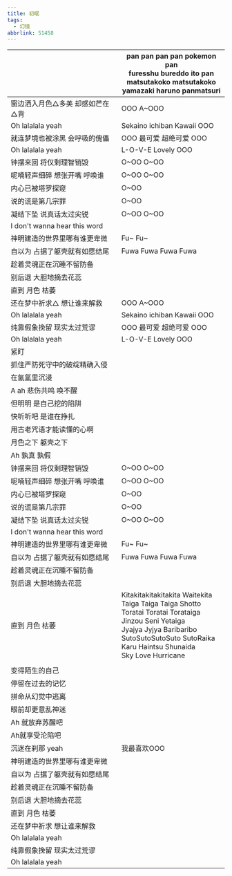 ```yaml
---
title: 初眠
tags:
  - 幻镜
abbrlink: 51458
---
```

|      |pan pan pan pan pokemon pan<br>furesshu bureddo ito pan<br>matsutakoko matsutakoko<br>yamazaki haruno panmatsuri|
|--|--|
|窗边洒入月色△多美 却感如芒在△背|OOO A~OOO|
|Oh lalalala yeah|Sekaino ichiban Kawaii OOO|
|就连梦境也被涂黑 会呼吸的傀儡|OOO 最可爱 超绝可爱 OOO|
|Oh lalalala yeah|L-O-V-E Lovely OOO|
|钟摆来回 将仅剩理智销毁|O~OO O~OO|
|呢喃轻声细碎 想张开嘴 呼唤谁|O~OO O~OO|
|内心已被塔罗探窥|O~OO |
|说的谎是第几宗罪|O~OO |
|凝结下坠 说真话太过尖锐|O~OO O~OO|
|I don't wanna hear this word|      |
|神明建造的世界里哪有谁更卑微|Fu~ Fu~|
|自以为 占据了躯壳就有如愿结尾|Fuwa Fuwa Fuwa Fuwa|
|趁着灵魂正在沉睡不留防备|      |
|别后退 大胆地摘去花蕊|      |
|直到 月色 枯萎|      |
|还在梦中祈求△ 想让谁来解救|OOO A~OOO|
|Oh lalalala yeah|Sekaino ichiban Kawaii OOO|
|纯靠假象挽留 现实太过荒谬|OOO 最可爱 超绝可爱 OOO|
|Oh lalalala yeah|L-O-V-E Lovely OOO|
|紧盯|      |
|抓住严防死守中的破绽精确入侵|      |
|在氤氲里沉浸|      |
|A ah 悲伤共鸣 唤不醒|      |
|但明明 是自己挖的陷阱|      |
|快听听吧 是谁在挣扎|      |
|用古老咒语才能读懂的心啊|      |
|月色之下 躯壳之下|      |
|Ah 孰真 孰假|      |
|钟摆来回 将仅剩理智销毁|O~OO O~OO|
|呢喃轻声细碎 想张开嘴 呼唤谁|O~OO O~OO|
|内心已被塔罗探窥|O~OO |
|说的谎是第几宗罪|O~OO |
|凝结下坠 说真话太过尖锐|O~OO O~OO|
|I don't wanna hear this word|      |
|神明建造的世界里哪有谁更卑微|Fu~ Fu~|
|自以为 占据了躯壳就有如愿结尾|Fuwa Fuwa Fuwa Fuwa|
|趁着灵魂正在沉睡不留防备|      |
|别后退 大胆地摘去花蕊|      |
|直到 月色 枯萎|Kitakitakitakitakita Waitekita<br>Taiga Taiga Taiga Shotto<br>Toratai Toratai Torataiga<br>Jinzou Seni Yetaiga<br>Jyajya Jyjya Baribaribo<br>SutoSutoSutoSuto SutoRaika<br>Karu Haintsu Shunaida<br>Sky Love Hurricane|
|      |      |
|变得陌生的自己|      |
|停留在过去的记忆|      |
|拼命从幻觉中逃离|      |
|眼前却更意乱神迷|      |
|Ah 就放弃苏醒吧|      |
|Ah就享受沦陷吧|      |
|沉迷在刹那 yeah|我最喜欢OOO|
|神明建造的世界里哪有谁更卑微|      |
|自以为 占据了躯壳就有如愿结尾|      |
|趁着灵魂正在沉睡不留防备|      |
|别后退 大胆地摘去花蕊|      |
|直到 月色 枯萎|      |
|还在梦中祈求 想让谁来解救|      |
|Oh lalalala yeah|      |
|纯靠假象挽留 现实太过荒谬|      |
|Oh lalalala yeah|      |